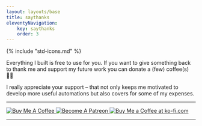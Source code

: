 ```yaml
---
layout: layouts/base
title: saythanks
eleventyNavigation: 
    key: saythanks
    order: 3
---
```


{% include "std-icons.md" %}

Everything I built is free to use for you.
If you want to give something back to thank me and support my future work you can donate a (few) coffee(s) ✌🏼

I really appreciate your support – that not only keeps me motivated to develop more useful automations but also covers for some of my expenses.

---

<div class="support-buttons">
  <a href="https://www.buymeacoffee.com/flohgro" target="_blank">
    <img src="{{ baseUrl }}/assets/icons/bmac-blue-button.png" alt="Buy Me A Coffee">
  </a>
  <a href="https://www.patreon.com/flohgro" target="_blank">
    <img src="{{ baseUrl }}/assets/icons/patreon-white-button.png" alt="Become A Patreon">
  </a>
  <a href="https://ko-fi.com/flohgro" target="_blank">
    <img src="{{ baseUrl }}/assets/icons/kofi-beige-button.png" alt="Buy Me a Coffee at ko-fi.com">
  </a>
</div>

---
